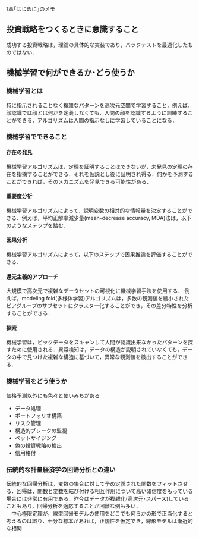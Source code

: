 1章｢はじめに｣のメモ
 
## 投資戦略をつくるときに意識すること
成功する投資戦略は，理論の具体的な実装であり，バックテストを最適化したものではない．
## 機械学習で何ができるか･どう使うか
### 機械学習とは
特に指示されることなく複雑なパターンを高次元空間で学習すること．例えば，顔認識では顔とは何かを定義しなくても，人間の顔を認識するように訓練することができる．アルゴリズムは人間の指示なしに学習していることになる．
### 機械学習でできること
#### 存在の発見
機械学習アルゴリズムは，定理を証明することはできないが，未発見の定理の存在を指摘することができる．それを仮説とし後に証明され得る．何かを予測することができれば，そのメカニズムを発見できる可能性がある．
#### 重要度分析
機械学習アルゴリズムによって．説明変数の相対的な情報量を決定することができる．例えば，平均正解率減少量(mean-decrease accuracy, MDA)法は，以下のようなステップを踏む．
#### 因果分析
機械学習アルゴリズムによって，以下のステップで因果推論を評価することができる．
#### 還元主義的アプローチ
大規模で高次元で複雑なデータセットの可視化に機械学習手法を使用する．
例えば，modeling fold(多様体学習)アルゴリズムは，多数の観測値を縮小されたピアグループのサブセットにクラスター化することができ，その差分特性を分析することができる．
#### 探索
機械学習は，ビックデータをスキャンして人間が認識出来なかったパターンを探すために使用される．異常検知は，データの構造が説明されていなくても，データの中で見つけた複雑な構造に基づいて，異常な観測値を検出することができる．
### 機械学習をどう使うか
価格予測以外にも色々と使いみちがある
- データ処理
- ポートフォリオ構築
- リスク管理
- 構造的ブレークの監視
- ベットサイジング
- 偽の投資戦略の検出
- 信用格付

### 伝統的な計量経済学の回帰分析との違い
伝統的な回帰分析は，変数の集合に対して予め定義された関数をフィットさせる．回帰は，関数と変数を結び付ける相互作用について高い確信度をもっている場合には非常に有用である．昨今はデータが複雑化(高次元･スパース)していることもあり，回帰分析を適応することが困難な例も多い．    
　中心極限定理が，線型回帰モデルの使用をどこでも何らかの形で正当化すると考えるのは誤り．十分な標本があれば，正規性を仮定でき，線形モデルは漸近的な相関
## 

